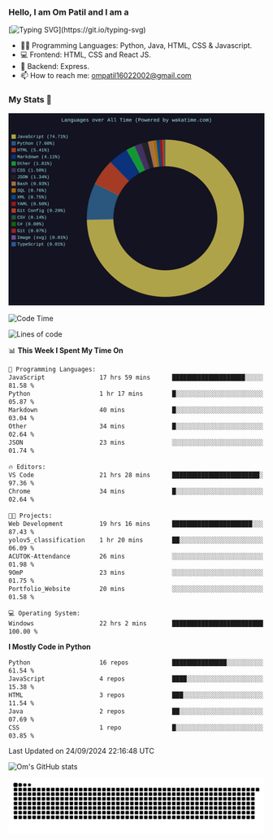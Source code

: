 <h3> Hello, I am Om Patil and I am a</h3>

[![Typing SVG](https://readme-typing-svg.demolab.com?font=Fira+Code&pause=1000&color=00F7F6&random=false&width=435&lines=Python+Developer;Full+Stack+Developer;Java+Developmer;Data+Scientist;Machine+Learning+Engineer;Deep+Learning+Engineer;Artificial+Intelligence+Engineer;Data+Analyst;Python+Developer;Computer+Vision+Specialist;)](https://git.io/typing-svg)


- 👨‍💻 Programming Languages: Python, Java, HTML, CSS & Javascript. 
- 💻 Frontend: HTML, CSS and React JS.
- 🦄 Backend: Express.
- 📫 How to reach me: ompatil16022002@gmail.com

<h3>My Stats 💯</h3>

<img src="wakatime-stats.svg" alt="Wakatime Stats" width="600"/>

<!--  [![Top Langs](https://github-readme-stats.vercel.app/api/top-langs/?username=9OmP&layout=compact&theme=radical)](https://github.com/anuraghazra/github-readme-stats) -->

<!--START_SECTION:waka-->
![Code Time](http://img.shields.io/badge/Code%20Time-32%20hrs%2011%20mins-blue)

![Lines of code](https://img.shields.io/badge/From%20Hello%20World%20I%27ve%20Written-1.5%20million%20lines%20of%20code-blue)

📊 **This Week I Spent My Time On** 

```text
💬 Programming Languages: 
JavaScript               17 hrs 59 mins      ████████████████████░░░░░   81.58 % 
Python                   1 hr 17 mins        █░░░░░░░░░░░░░░░░░░░░░░░░   05.87 % 
Markdown                 40 mins             █░░░░░░░░░░░░░░░░░░░░░░░░   03.04 % 
Other                    34 mins             █░░░░░░░░░░░░░░░░░░░░░░░░   02.64 % 
JSON                     23 mins             ░░░░░░░░░░░░░░░░░░░░░░░░░   01.74 % 

🔥 Editors: 
VS Code                  21 hrs 28 mins      ████████████████████████░   97.36 % 
Chrome                   34 mins             █░░░░░░░░░░░░░░░░░░░░░░░░   02.64 % 

🐱‍💻 Projects: 
Web Development          19 hrs 16 mins      ██████████████████████░░░   87.43 % 
yolov5_classification    1 hr 20 mins        ██░░░░░░░░░░░░░░░░░░░░░░░   06.09 % 
ACUTOK-Attendance        26 mins             ░░░░░░░░░░░░░░░░░░░░░░░░░   01.98 % 
9OmP                     23 mins             ░░░░░░░░░░░░░░░░░░░░░░░░░   01.75 % 
Portfolio_Website        20 mins             ░░░░░░░░░░░░░░░░░░░░░░░░░   01.58 % 

💻 Operating System: 
Windows                  22 hrs 2 mins       █████████████████████████   100.00 % 
```

**I Mostly Code in Python** 

```text
Python                   16 repos            ███████████████░░░░░░░░░░   61.54 % 
JavaScript               4 repos             ████░░░░░░░░░░░░░░░░░░░░░   15.38 % 
HTML                     3 repos             ███░░░░░░░░░░░░░░░░░░░░░░   11.54 % 
Java                     2 repos             ██░░░░░░░░░░░░░░░░░░░░░░░   07.69 % 
CSS                      1 repo              █░░░░░░░░░░░░░░░░░░░░░░░░   03.85 % 
```




 Last Updated on 24/09/2024 22:16:48 UTC
<!--END_SECTION:waka-->

![Om's GitHub stats](https://github-readme-stats.vercel.app/api?username=9OmP&show_icons=true&theme=radical)

![snake gif](https://github.com/9OmP/9OmP/blob/output/github-contribution-grid-snake-dark.svg)


